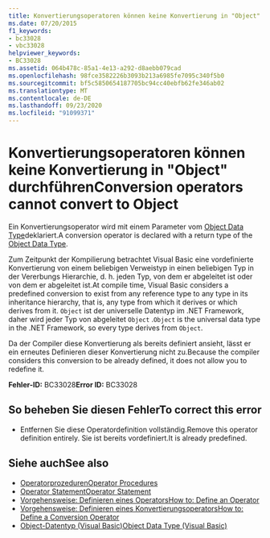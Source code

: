 ```yaml
---
title: Konvertierungsoperatoren können keine Konvertierung in "Object" durchführen
ms.date: 07/20/2015
f1_keywords:
- bc33028
- vbc33028
helpviewer_keywords:
- BC33028
ms.assetid: 064b478c-85a1-4e13-a292-d8aebb079cad
ms.openlocfilehash: 98fce3582226b3093b213a6985fe7095c340f5b0
ms.sourcegitcommit: bf5c5850654187705bc94cc40ebfb62fe346ab02
ms.translationtype: MT
ms.contentlocale: de-DE
ms.lasthandoff: 09/23/2020
ms.locfileid: "91099371"
---
```

# <a name="conversion-operators-cannot-convert-to-object"></a><span data-ttu-id="ae939-102">Konvertierungsoperatoren können keine Konvertierung in "Object" durchführen</span><span class="sxs-lookup"><span data-stu-id="ae939-102">Conversion operators cannot convert to Object</span></span>

<span data-ttu-id="ae939-103">Ein Konvertierungsoperator wird mit einem Parameter vom [Object Data Type](../language-reference/data-types/object-data-type.md)deklariert.</span><span class="sxs-lookup"><span data-stu-id="ae939-103">A conversion operator is declared with a return type of the [Object Data Type](../language-reference/data-types/object-data-type.md).</span></span>  
  
 <span data-ttu-id="ae939-104">Zum Zeitpunkt der Kompilierung betrachtet Visual Basic eine vordefinierte Konvertierung von einem beliebigen Verweistyp in einen beliebigen Typ in der Vererbungs Hierarchie, d. h. jeden Typ, von dem er abgeleitet ist oder von dem er abgeleitet ist.</span><span class="sxs-lookup"><span data-stu-id="ae939-104">At compile time, Visual Basic considers a predefined conversion to exist from any reference type to any type in its inheritance hierarchy, that is, any type from which it derives or which derives from it.</span></span> <span data-ttu-id="ae939-105">`Object` ist der universelle Datentyp im .NET Framework, daher wird jeder Typ von abgeleitet `Object` .</span><span class="sxs-lookup"><span data-stu-id="ae939-105">`Object` is the universal data type in the .NET Framework, so every type derives from `Object`.</span></span>  
  
 <span data-ttu-id="ae939-106">Da der Compiler diese Konvertierung als bereits definiert ansieht, lässt er ein erneutes Definieren dieser Konvertierung nicht zu.</span><span class="sxs-lookup"><span data-stu-id="ae939-106">Because the compiler considers this conversion to be already defined, it does not allow you to redefine it.</span></span>  
  
 <span data-ttu-id="ae939-107">**Fehler-ID:** BC33028</span><span class="sxs-lookup"><span data-stu-id="ae939-107">**Error ID:** BC33028</span></span>  
  
## <a name="to-correct-this-error"></a><span data-ttu-id="ae939-108">So beheben Sie diesen Fehler</span><span class="sxs-lookup"><span data-stu-id="ae939-108">To correct this error</span></span>  
  
- <span data-ttu-id="ae939-109">Entfernen Sie diese Operatordefinition vollständig.</span><span class="sxs-lookup"><span data-stu-id="ae939-109">Remove this operator definition entirely.</span></span> <span data-ttu-id="ae939-110">Sie ist bereits vordefiniert.</span><span class="sxs-lookup"><span data-stu-id="ae939-110">It is already predefined.</span></span>  
  
## <a name="see-also"></a><span data-ttu-id="ae939-111">Siehe auch</span><span class="sxs-lookup"><span data-stu-id="ae939-111">See also</span></span>

- [<span data-ttu-id="ae939-112">Operatorprozeduren</span><span class="sxs-lookup"><span data-stu-id="ae939-112">Operator Procedures</span></span>](../programming-guide/language-features/procedures/operator-procedures.md)
- [<span data-ttu-id="ae939-113">Operator Statement</span><span class="sxs-lookup"><span data-stu-id="ae939-113">Operator Statement</span></span>](../language-reference/statements/operator-statement.md)
- [<span data-ttu-id="ae939-114">Vorgehensweise: Definieren eines Operators</span><span class="sxs-lookup"><span data-stu-id="ae939-114">How to: Define an Operator</span></span>](../programming-guide/language-features/procedures/how-to-define-an-operator.md)
- [<span data-ttu-id="ae939-115">Vorgehensweise: Definieren eines Konvertierungsoperators</span><span class="sxs-lookup"><span data-stu-id="ae939-115">How to: Define a Conversion Operator</span></span>](../programming-guide/language-features/procedures/how-to-define-a-conversion-operator.md)
- [<span data-ttu-id="ae939-116">Object-Datentyp (Visual Basic)</span><span class="sxs-lookup"><span data-stu-id="ae939-116">Object Data Type (Visual Basic)</span></span>](../language-reference/data-types/object-data-type.md)
